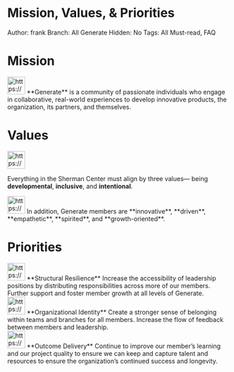 # Mission, Values, & Priorities

Author: frank
Branch: All Generate
Hidden: No
Tags: All Must-read, FAQ

# Mission

<aside>
<img src="https://www.notion.so/icons/archery_blue.svg" alt="https://www.notion.so/icons/archery_blue.svg" width="40px" /> **Generate** is a community of passionate individuals who engage in collaborative, real-world experiences to develop innovative products, the organization, its partners, and themselves.

</aside>

# Values

<aside>
<img src="https://www.notion.so/icons/fire_red.svg" alt="https://www.notion.so/icons/fire_red.svg" width="40px" />

Everything in the Sherman Center must align by three values— being **developmental**, **inclusive**, and **intentional**.

</aside>

<aside>
<img src="https://www.notion.so/icons/gem_blue.svg" alt="https://www.notion.so/icons/gem_blue.svg" width="40px" /> In addition, Generate members are **innovative**, **driven**, **empathetic**, **spirited**, and **growth-oriented**.

</aside>

# Priorities

<aside>
<img src="https://www.notion.so/icons/subtask_blue.svg" alt="https://www.notion.so/icons/subtask_blue.svg" width="40px" /> **Structural Resilience**
Increase the accessibility of leadership positions by distributing responsibilities across more of our members. Further support and foster member growth at all levels of Generate.

</aside>

<aside>
<img src="https://www.notion.so/icons/groups_blue.svg" alt="https://www.notion.so/icons/groups_blue.svg" width="40px" /> **Organizational Identity**
Create a stronger sense of belonging within teams and branches for all members. Increase the flow of feedback between members and leadership.

</aside>

<aside>
<img src="https://www.notion.so/icons/navigation_blue.svg" alt="https://www.notion.so/icons/navigation_blue.svg" width="40px" /> **Outcome Delivery**
Continue to improve our member’s learning and our project quality to ensure we can keep and capture talent and resources to ensure the organization’s continued success and longevity.

</aside>